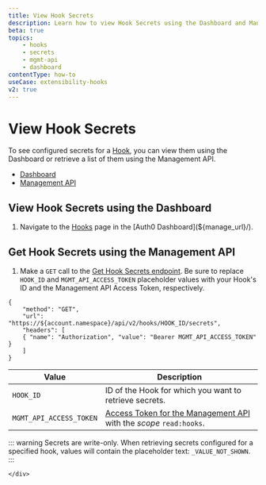 ```yaml
---
title: View Hook Secrets
description: Learn how to view Hook Secrets using the Dashboard and Management API.
beta: true
topics:
    - hooks
    - secrets
    - mgmt-api
    - dashboard
contentType: how-to
useCase: extensibility-hooks
v2: true
---
```

# View Hook Secrets

To see configured secrets for a [Hook](/hooks), you can view them using the Dashboard or retrieve a list of them using the Management API.

<div class="code-picker">
  <div class="languages-bar">
    <ul>
      <li><a href="#dashboard" data-toggle="tab">Dashboard</a></li>
      <li><a href="#mgmt-api" data-toggle="tab">Management API</a></li>
    </ul>
  </div>
  <div class="tab-content">
    <div id="dashboard" class="tab-pane active">

## View Hook Secrets using the Dashboard

1. Navigate to the [Hooks](${manage_url}/#/hooks) page in the [Auth0 Dashboard](${manage_url}/).

    </div>
    <div id="mgmt-api" class="tab-pane">

## Get Hook Secrets using the Management API

1. Make a `GET` call to the [Get Hook Secrets endpoint](/api/management/v2/#!/Hooks/get_secrets). Be sure to replace `HOOK_ID` and `MGMT_API_ACCESS_TOKEN` placeholder values with your Hook's ID and the Management API Access Token, respectively.

```har
{
	"method": "GET",
	"url": "https://${account.namespace}/api/v2/hooks/HOOK_ID/secrets",
	"headers": [
   	{ "name": "Authorization", "value": "Bearer MGMT_API_ACCESS_TOKEN" }
	]
}
```

| **Value** | **Description** |
| - | - |
| `HOOK_ID` | ID of the Hook for which you want to retrieve secrets. |
| `MGMT_API_ACCESS_TOKEN` | [Access Token for the Management API](/api/management/v2/tokens) with the <dfn data-key="scope">scope</dfn> `read:hooks`. |

::: warning
Secrets are write-only. When retrieving secrets configured for a specified hook, values will contain the placeholder text: `_VALUE_NOT_SHOWN`.
:::

    </div>
  </div>
</div>